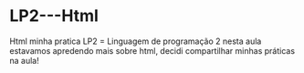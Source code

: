 # LP2---Html
Html minha pratica
LP2 = Linguagem de programação 2
nesta aula estavamos apredendo mais sobre html, decidi compartilhar minhas práticas na aula!
